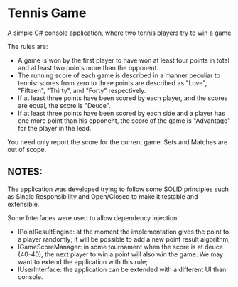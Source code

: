# Tennis Game

A simple C# console application, where two tennis players try to win a game

The rules are:

- A game is won by the first player to have won at least four points in total and at least two points more than the opponent.
- The running score of each game is described in a manner peculiar to tennis: scores from zero to three points are described as "Love", "Fifteen", "Thirty", and "Forty" respectively.
- If at least three points have been scored by each player, and the scores are equal, the score is "Deuce".
- If at least three points have been scored by each side and a player has one more point than his opponent, the score of the game is "Advantage" for the player in the lead.

You need only report the score for the current game. Sets and Matches are out of scope.

## NOTES:

The application was developed trying to follow some SOLID principles such as Single Responsibility and Open/Closed to make it testable and extensible.

Some Interfaces were used to allow dependency injection:

- IPointResultEngine: at the moment the implementation gives the point to a player randomly; it will be possible to add a new point result algorithm;
- IGameScoreManager: in some tournament when the score is at deuce (40-40), the next player to win a point will also win the game. We may want to extend the application with this rule;
- IUserInterface: the application can be extended with a different UI than console.